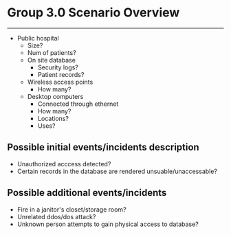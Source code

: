 # Group 3.0 Scenario Overview
---

* Public hospital
  * Size?
  * Num of patients?
  * On site database
    * Security logs?
    * Patient records?
  * Wireless access points
    * How many?
  * Desktop computers
    * Connected through ethernet
    * How many?
    * Locations?
    * Uses?

## Possible initial events/incidents description

  * Unauthorized acccess detected?
  * Certain records in the database are rendered unsuable/unaccessable?

## Possible additional events/incidents

  * Fire in a janitor's closet/storage room?
  * Unrelated ddos/dos attack?
  * Unknown person attempts to gain physical access to database?